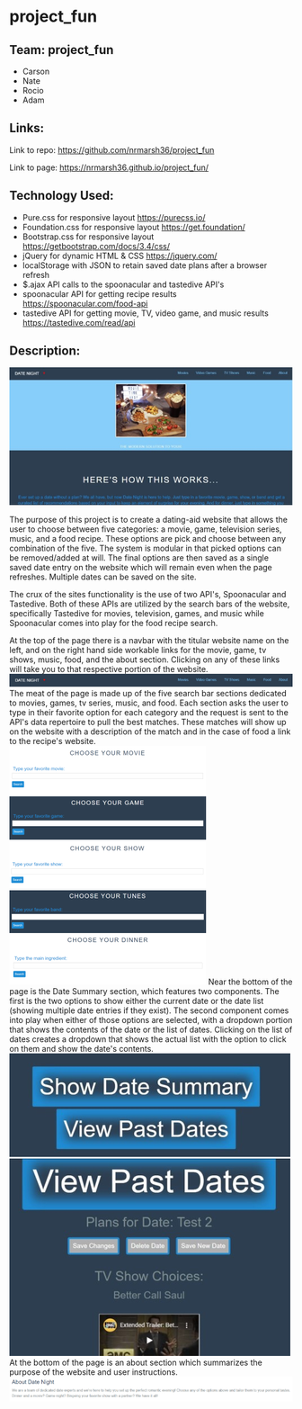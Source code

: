 # project_fun

## Team: project_fun
* Carson
* Nate
* Rocio
* Adam

## Links:
Link to repo: <https://github.com/nrmarsh36/project_fun>

Link to page: <https://nrmarsh36.github.io/project_fun/>

## Technology Used:
* Pure.css for responsive layout <https://purecss.io/>
* Foundation.css for responsive layout <https://get.foundation/>
* Bootstrap.css for responsive layout <https://getbootstrap.com/docs/3.4/css/>
* jQuery for dynamic HTML & CSS <https://jquery.com/>
* localStorage with JSON to retain saved date plans after a browser refresh
* $.ajax API calls to the spoonacular and tastedive API's
* spoonacular API for getting recipe results <https://spoonacular.com/food-api>
* tastedive API for getting movie, TV, video game, and music results <https://tastedive.com/read/api>

## Description:
![Screenshot of Date Night](images/date_night_overview_screenshot.jpg)
 
The purpose of this project is to create a dating-aid website that allows the user to choose between five categories: a movie, game, television series, music, and a food recipe. These options are pick and choose between any combination of the five. The system is modular in that picked options can be removed/added at will. The final options are then saved as a single saved date entry on the website which will remain even when the page refreshes. Multiple dates can be saved on the site.

The crux of the sites functionality is the use of two API's, Spoonacular and Tastedive. Both of these APIs are utilized by the search bars of the website, specifically Tastedive for movies, television, games, and music while Spoonacular comes into play for the food recipe search.

At the top of the page there is a navbar with the titular website name on the left, and on the right hand side workable links for the movie, game, tv shows, music, food, and the about section. Clicking on any of these links will take you to that respective portion of the website.
![Screenshot of Navbar](images/navbar.png)
The meat of the page is made up of the five search bar sections dedicated to movies, games, tv series, music, and food. Each section asks the user to type in their favorite option for each category and the request is sent to the API's data repertoire to pull the best matches. These matches will show up on the website with a description of the match and in the case of food a link to the recipe's website.
![Screenshot of Movies](images/movie_snip.png)
![Screenshot of Games](images/game_snip.png)
![Screenshot of Shows](images/show_snip.png)
![Screenshot of Music](images/tunes_snip.png)
![Screenshot of Food](images/dinner_snip.png)
Near the bottom of the page is the Date Summary section, which features two components. The first is the two options to show either the current date or the date list (showing multiple date entries if they exist). The second component comes into play when either of those options are selected, with a dropdown portion that shows the contents of the date or the list of dates. Clicking on the list of dates creates a dropdown that shows the actual list with the option to click on them and show the date's contents.
![Screenshot of Date Summary](images/date_summary_past_snip.jpg)
![Screenshot of Date Info](images/date_info_snip.jpg)
At the bottom of the page is an about section which summarizes the purpose of the website and user instructions.
![Screenshot of About](images/about.png)